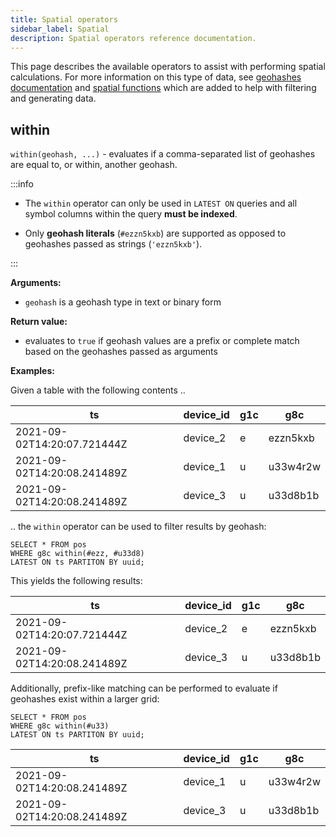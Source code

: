 ```yaml
---
title: Spatial operators
sidebar_label: Spatial
description: Spatial operators reference documentation.
---
```


This page describes the available operators to assist with performing spatial
calculations. For more information on this type of data, see
[geohashes documentation](/docs/concept/geohashes/) and
[spatial functions](/docs/reference/function/spatial/) which are added to
help with filtering and generating data.

## within

`within(geohash, ...)` - evaluates if a comma-separated list of geohashes are
equal to, or within, another geohash.

:::info

- The `within` operator can only be used in `LATEST ON` queries and all symbol
  columns within the query **must be indexed**.

- Only **geohash literals** (`#ezzn5kxb`) are supported as opposed to geohashes
  passed as strings (`'ezzn5kxb'`).

:::

**Arguments:**

- `geohash` is a geohash type in text or binary form

**Return value:**

- evaluates to `true` if geohash values are a prefix or complete match based on
  the geohashes passed as arguments

**Examples:**

Given a table with the following contents ..

| ts                          | device_id | g1c | g8c      |
| --------------------------- | --------- | --- | -------- |
| 2021-09-02T14:20:07.721444Z | device_2  | e   | ezzn5kxb |
| 2021-09-02T14:20:08.241489Z | device_1  | u   | u33w4r2w |
| 2021-09-02T14:20:08.241489Z | device_3  | u   | u33d8b1b |

.. the `within` operator can be used to filter results by geohash:

```questdb-sql
SELECT * FROM pos
WHERE g8c within(#ezz, #u33d8)
LATEST ON ts PARTITON BY uuid;
```

This yields the following results:

| ts                          | device_id | g1c | g8c      |
| --------------------------- | --------- | --- | -------- |
| 2021-09-02T14:20:07.721444Z | device_2  | e   | ezzn5kxb |
| 2021-09-02T14:20:08.241489Z | device_3  | u   | u33d8b1b |

Additionally, prefix-like matching can be performed to evaluate if geohashes
exist within a larger grid:

```questdb-sql
SELECT * FROM pos
WHERE g8c within(#u33)
LATEST ON ts PARTITON BY uuid;
```

| ts                          | device_id | g1c | g8c      |
| --------------------------- | --------- | --- | -------- |
| 2021-09-02T14:20:08.241489Z | device_1  | u   | u33w4r2w |
| 2021-09-02T14:20:08.241489Z | device_3  | u   | u33d8b1b |

